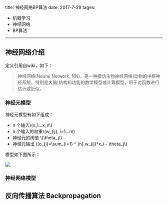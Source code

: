 title: 神经网络BP算法
date: 2017-7-29
tages:
- 机器学习
- 神经网络
- BP算法
----

## 神经网络介绍

定义引用自wiki，如下：
> 神经网络(Neural Network, NN)，是一种模仿生物神经网络(动物的中枢神经系统，特别是大脑)结构和功能的数学模型或计算模型，用于对函数进行估计或近似。

### 神经元模型

神经元模型有如下组成：
- n 个输入\\(x_1...x_n\\)
- n 个输入的权重\\(w_{ij}, i=1...n\\)
- 神经元的阈值 \\(\theta_j\\) 
- 神经元输出 \\(o_{j}=\sum_{i=1} ^ {n} w_{ij}*x_i - \theta_j\\)

模型如下图所示：

![](https://raw.githubusercontent.com/lxyangfan/lxyangfan.github.io/hexo/source/uploads/nn.png)

### 神经网络模型


## 反向传播算法 Backpropagation


<!-- Parse Latex -->
<script type="text/javascript" src="http://cdn.mathjax.org/mathjax/latest/MathJax.js?config=default"></script>
